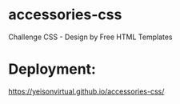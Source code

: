 # accessories-css
Challenge CSS - Design by Free HTML Templates

# Deployment:
https://yeisonvirtual.github.io/accessories-css/
